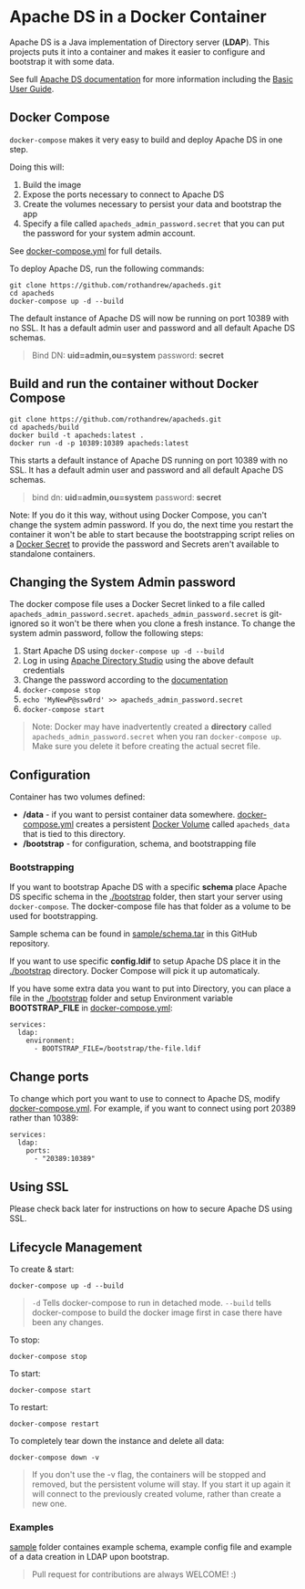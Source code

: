 Apache DS in a Docker Container
===============================

Apache DS is a Java implementation of Directory server (**LDAP**). This projects puts it into a container and makes it easier to configure and bootstrap it with some data.

See full [Apache DS documentation](http://directory.apache.org/apacheds/) for more information including the [Basic User Guide](http://directory.apache.org/apacheds/basic-user-guide.html).

## Docker Compose
`docker-compose` makes it very easy to build and deploy Apache DS in one step.

Doing this will:

1. Build the image
1. Expose the ports necessary to connect to Apache DS
1. Create the volumes necessary to persist your data and bootstrap the app
1. Specify a file called `apacheds_admin_password.secret` that you can put the password for your system admin account.

See [docker-compose.yml](docker-compose.yml) for full details.

To deploy Apache DS, run the following commands:

    git clone https://github.com/rothandrew/apacheds.git
	cd apacheds
	docker-compose up -d --build

The default instance of Apache DS will now be running on port 10389 with no SSL. It has a default admin user and password and all default Apache DS schemas.

> Bind DN: **uid=admin,ou=system** password: **secret**

## Build and run the container without Docker Compose

	git clone https://github.com/rothandrew/apacheds.git
	cd apacheds/build
	docker build -t apacheds:latest .
	docker run -d -p 10389:10389 apacheds:latest

This starts a default instance of Apache DS running on port 10389 with no SSL. It has a default admin user and password and all default Apache DS schemas. 

> bind dn: **uid=admin,ou=system** password: **secret**

Note: If you do it this way, without using Docker Compose, you can't change the system admin password. If you do, the next time you restart the container it won't be able to start because the bootstrapping script relies on a [Docker Secret](https://docs.docker.com/engine/swarm/secrets/) to provide the password and Secrets aren't available to standalone containers.

## Changing the System Admin password

The docker compose file uses a Docker Secret linked to a file called `apacheds_admin_password.secret`. `apacheds_admin_password.secret` is git-ignored so it won't be there when you clone a fresh instance. To change the system admin password, follow the following steps:

1. Start Apache DS using `docker-compose up -d --build`
1. Log in using [Apache Directory Studio](http://directory.apache.org/studio/) using the above default credentials
1. Change the password according to the [documentation](http://directory.apache.org/apacheds/basic-ug/1.4.2-changing-admin-password.html)
1. `docker-compose stop`
1. `echo 'MyNewP@ssw0rd' >> apacheds_admin_password.secret`
1. `docker-compose start`

> Note: Docker may have inadvertently created a **directory** called `apacheds_admin_password.secret` when you ran `docker-compose up`. Make sure you delete it before creating the actual secret file.

## Configuration 
Container has two volumes defined:

* **/data** - if you want to persist container data somewhere. [docker-compose.yml](docker-compose.yml) creates a persistent [Docker Volume](https://docs.docker.com/storage/volumes/) called `apacheds_data` that is tied to this directory.
* **/bootstrap** - for configuration, schema, and bootstrapping file

### Bootstrapping

If you want to bootstrap Apache DS with a specific **schema** place Apache DS specific schema in the [./bootstrap](bootstrap) folder, then start your server using `docker-compose`. The docker-compose file has that folder as a volume to be used for bootstrapping.

Sample schema can be found in [sample/schema.tar](sample/schema.tar) in this GitHub repository. 

If you want to use specific **config.ldif** to setup Apache DS place it in the [./bootstrap](bootstrap) directory. Docker Compose will pick it up automaticaly.

If you have some extra data you want to put into Directory, you can place a file in the [./bootstrap](bootstrap) folder and setup Environment variable **BOOTSTRAP_FILE** in [docker-compose.yml](docker-compose.yml):

	services:
      ldap:
        environment:
          - BOOTSTRAP_FILE=/bootstrap/the-file.ldif

## Change ports

To change which port you want to use to connect to Apache DS, modify [docker-compose.yml](docker-compose.yml). For example, if you want to connect using port 20389 rather than 10389:

    services:
      ldap:
        ports:
          - "20389:10389"

## Using SSL

Please check back later for instructions on how to secure Apache DS using SSL.

## Lifecycle Management

To create & start:

    docker-compose up -d --build

> `-d` Tells docker-compose to run in detached mode. `--build` tells docker-compose to build the docker image first in case there have been any changes.

To stop:

    docker-compose stop

To start:

    docker-compose start

To restart:

    docker-compose restart

To completely tear down the instance and delete all data:

    docker-compose down -v

> If you don't use the -v flag, the containers will be stopped and removed, but the persistent volume will stay. If you start it up again it will connect to the previously created volume, rather than create a new one.


### Examples

[sample](sample) folder containes example schema, example config file and example of a data creation in LDAP upon bootstrap.

> Pull request for contributions are always WELCOME! :)